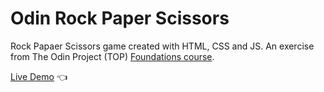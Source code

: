 # Odin Rock Paper Scissors

Rock Papaer Scissors game created with HTML, CSS and JS. An exercise from The Odin Project (TOP) [Foundations course](https://www.theodinproject.com/paths/foundations/courses/foundations).

[Live Demo](https://yuxuanx1e.github.io/Odin-Rock-Paper-Scissors/) :point_left:
